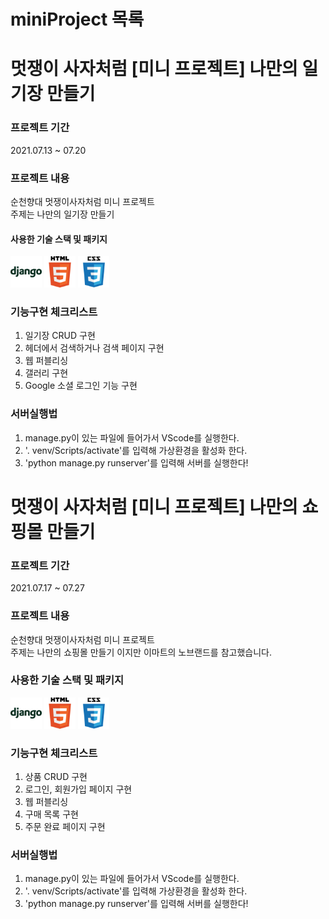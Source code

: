 # miniProject 목록

# 멋쟁이 사자처럼 [미니 프로젝트] 나만의 일기장 만들기
### 프로젝트 기간
2021.07.13 ~ 07.20
### 프로젝트 내용
순천향대 멋쟁이사자처럼 미니 프로젝트 <br>
주제는 나만의 일기장 만들기

#### 사용한 기술 스택 및 패키지
<code><img height="50" src="https://raw.githubusercontent.com/github/explore/80688e429a7d4ef2fca1e82350fe8e3517d3494d/topics/django/django.png"></code>
<code><img height="50" src="https://raw.githubusercontent.com/github/explore/80688e429a7d4ef2fca1e82350fe8e3517d3494d/topics/html/html.png"></code>
<code><img height="50" src="https://raw.githubusercontent.com/github/explore/80688e429a7d4ef2fca1e82350fe8e3517d3494d/topics/css/css.png"></code>

### 기능구현 체크리스트
1. 일기장 CRUD 구현 <br>
2. 헤더에서 검색하거나 검색 페이지 구현 <br>
3. 웹 퍼블리싱 <br>
4. 갤러리  구현 <br>
5. Google 소셜 로그인 기능 구현 <br>

### 서버실행법
1. manage.py이 있는 파일에 들어가서 VScode를 실행한다. <br>
2. '. venv/Scripts/activate'를 입력해 가상환경을 활성화 한다. <br>
3. 'python manage.py runserver'를 입력해 서버를 실행한다!


# 멋쟁이 사자처럼 [미니 프로젝트] 나만의 쇼핑몰 만들기
### 프로젝트 기간
2021.07.17 ~ 07.27
### 프로젝트 내용
순천향대 멋쟁이사자처럼 미니 프로젝트 <br>
주제는 나만의 쇼핑몰 만들기 이지만 이마트의 노브랜드를 참고했습니다.

### 사용한 기술 스택 및 패키지
<code><img height="50" src="https://raw.githubusercontent.com/github/explore/80688e429a7d4ef2fca1e82350fe8e3517d3494d/topics/django/django.png"></code>
<code><img height="50" src="https://raw.githubusercontent.com/github/explore/80688e429a7d4ef2fca1e82350fe8e3517d3494d/topics/html/html.png"></code>
<code><img height="50" src="https://raw.githubusercontent.com/github/explore/80688e429a7d4ef2fca1e82350fe8e3517d3494d/topics/css/css.png"></code>

### 기능구현 체크리스트
1. 상품 CRUD 구현 <br>
2. 로그인, 회원가입 페이지 구현 <br>
3. 웹 퍼블리싱 <br>
4. 구매 목록 구현 <br>
5. 주문 완료 페이지 구현 <br>

### 서버실행법
1. manage.py이 있는 파일에 들어가서 VScode를 실행한다. <br>
2. '. venv/Scripts/activate'를 입력해 가상환경을 활성화 한다. <br>
3. 'python manage.py runserver'를 입력해 서버를 실행한다!


